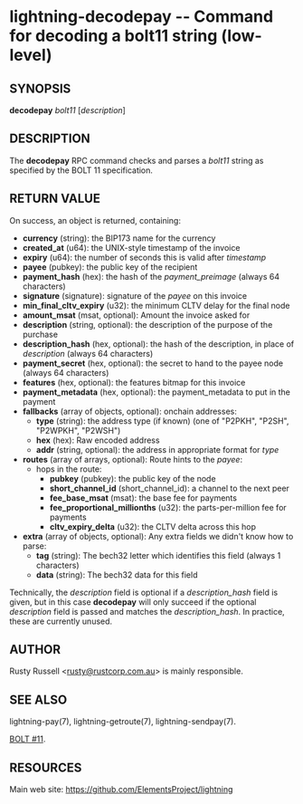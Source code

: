 lightning-decodepay -- Command for decoding a bolt11 string (low-level)
=======================================================================

SYNOPSIS
--------

**decodepay** *bolt11* [*description*]

DESCRIPTION
-----------

The **decodepay** RPC command checks and parses a *bolt11* string as
specified by the BOLT 11 specification.

RETURN VALUE
------------

[comment]: # (GENERATE-FROM-SCHEMA-START)
On success, an object is returned, containing:

- **currency** (string): the BIP173 name for the currency
- **created\_at** (u64): the UNIX-style timestamp of the invoice
- **expiry** (u64): the number of seconds this is valid after *timestamp*
- **payee** (pubkey): the public key of the recipient
- **payment\_hash** (hex): the hash of the *payment\_preimage* (always 64 characters)
- **signature** (signature): signature of the *payee* on this invoice
- **min\_final\_cltv\_expiry** (u32): the minimum CLTV delay for the final node
- **amount\_msat** (msat, optional): Amount the invoice asked for
- **description** (string, optional): the description of the purpose of the purchase
- **description\_hash** (hex, optional): the hash of the description, in place of *description* (always 64 characters)
- **payment\_secret** (hex, optional): the secret to hand to the payee node (always 64 characters)
- **features** (hex, optional): the features bitmap for this invoice
- **payment\_metadata** (hex, optional): the payment\_metadata to put in the payment
- **fallbacks** (array of objects, optional): onchain addresses:
  - **type** (string): the address type (if known) (one of "P2PKH", "P2SH", "P2WPKH", "P2WSH")
  - **hex** (hex): Raw encoded address
  - **addr** (string, optional): the address in appropriate format for *type*
- **routes** (array of arrays, optional): Route hints to the *payee*:
  - hops in the route:
    - **pubkey** (pubkey): the public key of the node
    - **short\_channel\_id** (short\_channel\_id): a channel to the next peer
    - **fee\_base\_msat** (msat): the base fee for payments
    - **fee\_proportional\_millionths** (u32): the parts-per-million fee for payments
    - **cltv\_expiry\_delta** (u32): the CLTV delta across this hop
- **extra** (array of objects, optional): Any extra fields we didn't know how to parse:
  - **tag** (string): The bech32 letter which identifies this field (always 1 characters)
  - **data** (string): The bech32 data for this field

[comment]: # (GENERATE-FROM-SCHEMA-END)

Technically, the *description* field is optional if a
*description\_hash* field is given, but in this case **decodepay** will
only succeed if the optional *description* field is passed and matches
the *description\_hash*. In practice, these are currently unused.

AUTHOR
------

Rusty Russell <<rusty@rustcorp.com.au>> is mainly responsible.

SEE ALSO
--------

lightning-pay(7), lightning-getroute(7), lightning-sendpay(7).

[BOLT
\#11](https://github.com/lightning/bolts/blob/master/11-payment-encoding.md).

RESOURCES
---------

Main web site: <https://github.com/ElementsProject/lightning>

[comment]: # ( SHA256STAMP:2b48a4c96cbb86a667fb920bbcf477b2971795eaf394f72b436351d6063441f2)
